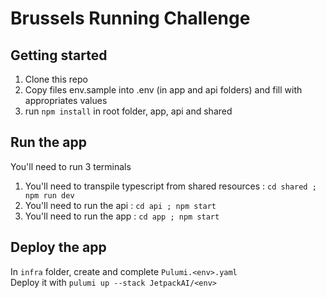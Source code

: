 # Brussels Running Challenge

## Getting started

1. Clone this repo
2. Copy files env.sample into .env (in app and api folders) and fill with appropriates values
3. run `npm install` in root folder, app, api and shared

## Run the app

You'll need to run 3 terminals

1. You'll need to transpile typescript from shared resources : `cd shared ; npm run dev`
2. You'll need to run the api : `cd api ; npm start`
3. You'll need to run the app : `cd app ; npm start`

## Deploy the app

In `infra` folder, create and complete `Pulumi.<env>.yaml`  
Deploy it with `pulumi up --stack JetpackAI/<env>`
